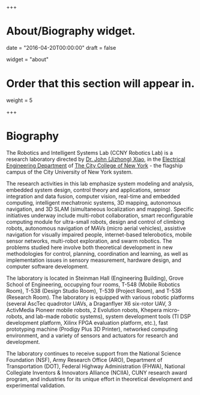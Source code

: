 +++
# About/Biography widget.

date = "2016-04-20T00:00:00"
draft = false

widget = "about"

# Order that this section will appear in.
weight = 5
 
+++

# Biography

The Robotics and Intelligent Systems Lab (CCNY Robotics Lab) is a research laboratory directed by [Dr. John (Jizhong) Xiao](http://www-ee.ccny.cuny.edu/www/web/jxiao/jxiao.html), in the [Electrical Engineering Department](https://www.ccny.cuny.edu/eleceng) of [The City College of New York](https://www.ccny.cuny.edu) - the flagship campus of the City University of New York system.

The research activities in this lab emphasize system modeling and analysis, embedded system design, control theory and applications, sensor integration and data fusion, computer vision, real-time and embedded computing, intelligent mechatronic systems, 3D mapping, autonomous navigation, and 3D SLAM (simultaneous localization and mapping). Specific initiatives underway include multi-robot collaboration, smart reconfigurable computing module for ultra-small robots, design and control of climbing robots, autonomous navigation of MAVs (micro aerial vehicles), assistive navigation for visually impaired people, internet-based telerobotics, mobile sensor networks, multi-robot exploration, and swarm robotics. The problems studied here involve both theoretical development in new methodologies for control, planning, coordination and learning, as well as implementation issues in sensory measurement, hardware design, and computer software development.

The laboratory is located in Steinman Hall (Engineering Building), Grove School of Engineering, occupying four rooms, T-548 (Mobile Robotics Room), T-538 (Design Studio Room), T-539 (Project Room), and T-536 (Research Room). The laboratory is equipped with various robotic platforms (several AscTec quadrotor UAVs, a Draganflyer X6 six-rotor UAV, 3 ActivMedia Pioneer mobile robots, 2 Evolution robots, Khepera micro-robots, and lab-made robotic systems), system development tools (TI DSP development platform, Xilinx FPGA evaluation platform, etc.), fast prototyping machine (Prodigy Plus 3D Printer), networked computing environment, and a variety of sensors and actuators for research and development.

The laboratory continues to receive support from the National Science Foundation (NSF), Army Research Office (ARO), Department of Transportation (DOT), Federal Highway Administration (FHWA), National Collegiate Inventors & Innovators Alliance (NCIIA), CUNY research award program, and industries for its unique effort in theoretical development and experimental validation.

